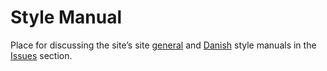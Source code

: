 Style Manual
============
Place for discussing the site’s site [general] and [Danish][] style manuals in the [Issues][] section.


[general]: https://github.com/hafniatimes/hafniatimes.github.io/blob/master/STYLE.md
[danish]: https://github.com/hafniatimes/hafniatimes.github.io/blob/master/STYLE.da.md
[issues]: https://github.com/hafniatimes/style-manual/issues
